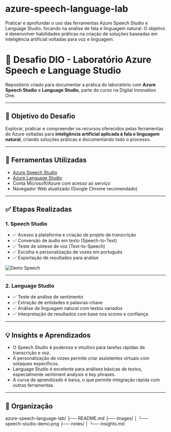 # azure-speech-language-lab
Praticar e aprofundar o uso das ferramentas Azure Speech Studio e Language Studio, focando na análise de fala e linguagem natural. O objetivo é desenvolver habilidades práticas na criação de soluções baseadas em inteligência artificial voltadas para voz e linguagem.
# 🧠 Desafio DIO - Laboratório Azure Speech e Language Studio

Repositório criado para documentar a prática do laboratório com **Azure Speech Studio** e **Language Studio**, parte do curso na Digital Innovation One.

---

## 🎯 Objetivo do Desafio

Explorar, praticar e compreender os recursos oferecidos pelas ferramentas do Azure voltadas para **inteligência artificial aplicada à fala e linguagem natural**, criando soluções práticas e documentando todo o processo.

---

## 🧪 Ferramentas Utilizadas

- [Azure Speech Studio](https://speech.microsoft.com/)
- [Azure Language Studio](https://language.cognitive.azure.com/)
- Conta Microsoft/Azure com acesso ao serviço
- Navegador Web atualizado (Google Chrome recomendado)

---

## ✅ Etapas Realizadas

### 1. Speech Studio

- ✅ Acesso à plataforma e criação de projeto de transcrição
- ✅ Conversão de áudio em texto (Speech-to-Text)
- ✅ Teste de síntese de voz (Text-to-Speech)
- ✅ Escolha e personalização de vozes em português
- ✅ Exportação de resultados para análise

![Demo Speech](./images/speech-studio-demo.png)

---

### 2. Language Studio

- ✅ Teste de análise de sentimento
- ✅ Extração de entidades e palavras-chave
- ✅ Análise de linguagem natural com textos variados
- ✅ Interpretação de resultados com base nos scores e confiança

---

## 💡 Insights e Aprendizados

- O Speech Studio é poderoso e intuitivo para tarefas rápidas de transcrição e voz.
- A personalização de vozes permite criar assistentes virtuais com sotaques específicos.
- Language Studio é excelente para análises básicas de textos, especialmente sentiment analysis e key phrases.
- A curva de aprendizado é baixa, o que permite integração rápida com outras ferramentas.

---

## 📁 Organização

azure-speech-language-lab/
├── README.md
├── images/
│ └── speech-studio-demo.png
├── notes/
│ └── insights.md
